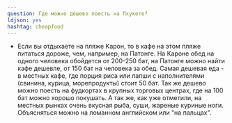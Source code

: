 ```yaml
---
question: Где можно дешево поесть на Пхукете?
ldjson: yes
hashtag: cheapfood
---
```


* Если вы отдыхаете на пляже Карон, то в кафе на этом пляже питаться дороже, чем, например, на Патонге. На Кароне обед на одного человека обойдется от 200-250 бат, на Патонге можно найти кафе дешевле, от 150 бат на человека за обед. Самая дешевая еда - в местных кафе, где порция риса или лапши с наполнителями (свинина, курица, морепродукты) стоит 50 бат. Так же дешево можно поесть на фудкортах в крупных торговых центрах, где на 100 бат можно хорошо покушать. А так же, как уже отметили, на местных рынках очень вкусная рыба, суши, жареные куриные ноги. Объясняться можно на ломанном английском или "на пальцах".
